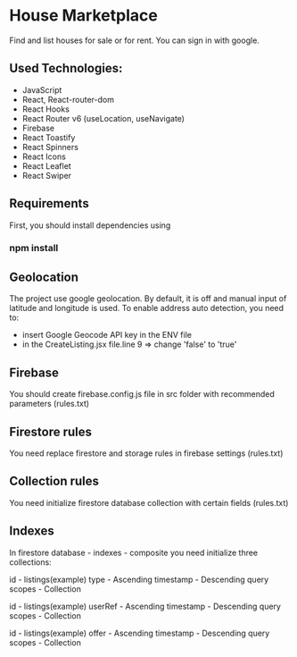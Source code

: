 # House Marketplace

Find and list houses for sale or for rent. You can sign in with google.

## Used Technologies:

- JavaScript
- React, React-router-dom
- React Hooks
- React Router v6 (useLocation, useNavigate)
- Firebase
- React Toastify
- React Spinners
- React Icons
- React Leaflet
- React Swiper 
## Requirements

First, you should install dependencies using 
### npm install

## Geolocation

The project use google geolocation. By default, it is off and manual input of latitude and longitude is used. To enable address auto detection, you need to:
- insert Google Geocode API key in the ENV file
- in the CreateListing.jsx file.line 9 => change 'false' to 'true'
## Firebase

You should create firebase.config.js file in src folder with recommended parameters (rules.txt)

## Firestore rules

You need replace firestore and storage rules in firebase settings (rules.txt)

## Collection rules

You need initialize firestore database collection with certain fields (rules.txt) 

## Indexes

In firestore database - indexes - composite you need initialize three collections:

id - listings(example)
type - Ascending
timestamp - Descending
query scopes - Collection 

id - listings(example)
userRef - Ascending
timestamp - Descending
query scopes - Collection 

id - listings(example)
offer - Ascending
timestamp - Descending
query scopes - Collection 
